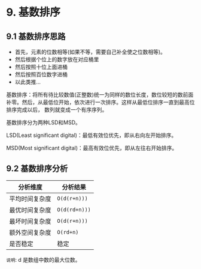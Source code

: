 # 9. 基数排序

## 9.1 基数排序思路
* 首先，元素的位数相等(如果不等，需要自己补全使之位数相等)。
* 然后根据个位上的数字放在对应桶里
* 然后按照十位上面进桶
* 然后按照百位数字进桶
* 以此类推...

基数排序：将所有待比较数值(正整数)统一为同样的数位长度，数位较短的数前面补零。然后，从最低位开始，依次进行一次排序。这样从最低位排序一直到最高位排序完成以后， 数列就变成一个有序序列。

基数排序分为两种LSD和MSD。

LSD(Least significant digital)：最低有效位优先，即从右向左开始排序。

MSD(Most significant digital)：最高有效位优先，即从左往右开始排序。


## 9.2 基数排序分析

| 分析维度 | 分析结果 |
|----|----|
| 平均时间复杂度 | `O(d(r+n)))` |
| 最优时间复杂度 | `O(d(rd+n)))` |
| 最坏时间复杂度 | `O(d(r+n)))` |
| 额外空间复杂度 | `O(rd+n)` |
| 是否稳定 | 稳定 |

`说明`: d 是数组中数的最大位数。
